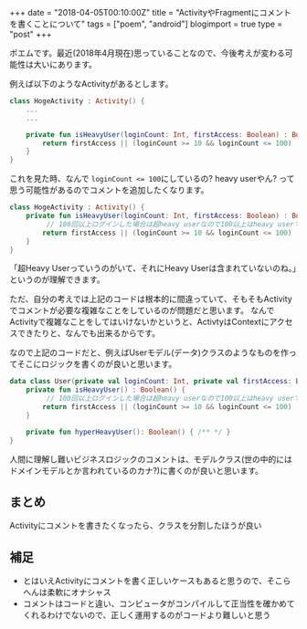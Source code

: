 +++
date = "2018-04-05T00:10:00Z"
title = "ActivityやFragmentにコメントを書くことについて"
tags = ["poem", "android"]
blogimport = true
type = "post"
+++

ポエムです。最近(2018年4月現在)思っていることなので、今後考えが変わる可能性は大いにあります。

例えば以下のようなActivityがあるとします。

```kotlin
class HogeActivity : Activity() {
    ...
    ...

    private fun isHeavyUser(loginCount: Int, firstAccess: Boolean) : Boolean() {
        return firstAccess || (loginCount >= 10 && loginCount <= 100)
    }
}
```

これを見た時、なんで `loginCount <= 100`にしているの? heavy userやん? って思う可能性があるのでコメントを追加したくなります。

```kotlin
class HogeActivity : Activity() {
    private fun isHeavyUser(loginCount: Int, firstAccess: Boolean) : Boolean() {
         // 100回以上ログインした場合は超heavy userなので100以上はheavy userではない
        return firstAccess || (loginCount >= 10 && loginCount <= 100)
    }
}
```

「超Heavy Userっていうのがいて、それにHeavy Userは含まれていないのね。」というのが理解できます。

ただ、自分の考えでは上記のコードは根本的に間違っていて、そもそもActivityでコメントが必要な複雑なことをしているのが問題だと思います。
なんでActivityで複雑なことをしてはいけないかというと、ActivtyはContextにアクセスできたりと、なんでも出来るからです。

なので上記のコードだと、例えばUserモデル(データ)クラスのようなものを作ってそこにロジックを書くのが良いと思います。

```kotlin
data class User(private val loginCount: Int, private val firstAccess: Boolean) {
    private fun isHeavyUser() : Boolean() {
         // 100回以上ログインした場合は超heavy userなので100以上はheavy userではない
        return firstAccess || (loginCount >= 10 && loginCount <= 100)
    }

    private fun hyperHeavyUser(): Boolean() { /** */ }
}
```

人間に理解し難いビジネスロジックのコメントは、モデルクラス(世の中的にはドメインモデルとか言われているのカナ?)に書くのが良いと思います。


## まとめ

Activityにコメントを書きたくなったら、クラスを分割したほうが良い


## 補足

- とはいえActivityにコメントを書く正しいケースもあると思うので、そこらへんは柔軟にオナシャス
- コメントはコードと違い、コンピュータがコンパイルして正当性を確かめてくれるわけでないので、正しく運用するのがコードより難しいと思う
